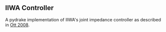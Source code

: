 IIWA Controller
-------
A pydrake implementation of IIWA's joint impedance controller as described in [Ott 2008](https://ieeexplore.ieee.org/abstract/document/4451347).